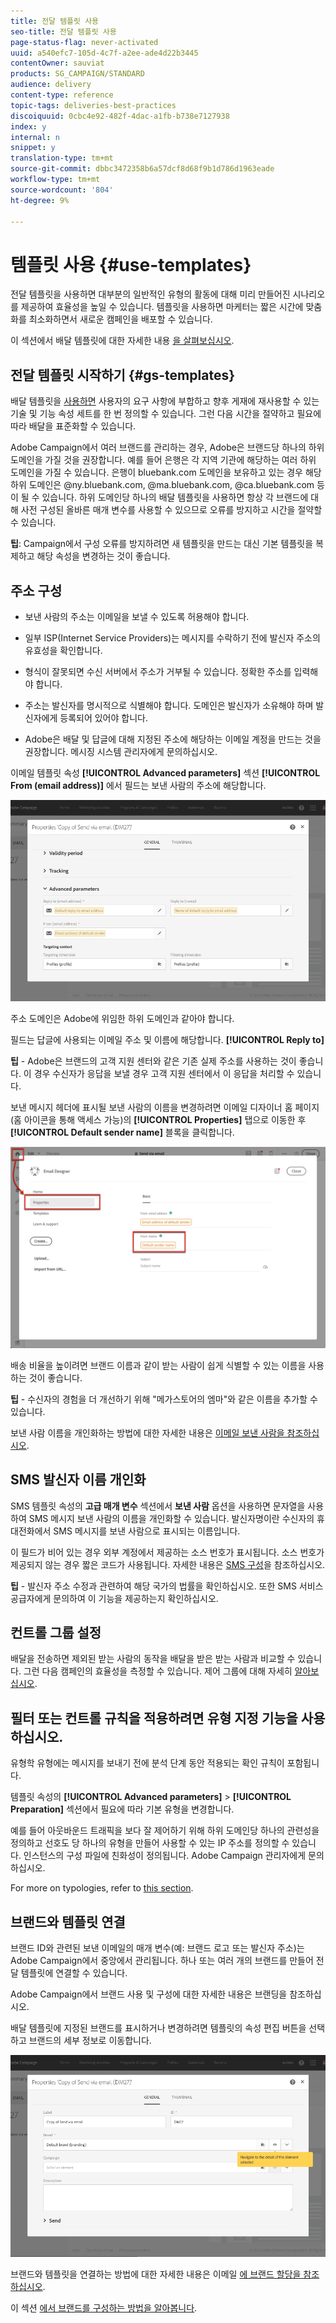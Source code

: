 ```yaml
---
title: 전달 템플릿 사용
seo-title: 전달 템플릿 사용
page-status-flag: never-activated
uuid: a540efc7-105d-4c7f-a2ee-ade4d22b3445
contentOwner: sauviat
products: SG_CAMPAIGN/STANDARD
audience: delivery
content-type: reference
topic-tags: deliveries-best-practices
discoiquuid: 0cbc4e92-482f-4dac-a1fb-b738e7127938
index: y
internal: n
snippet: y
translation-type: tm+mt
source-git-commit: dbbc3472358b6a57dcf8d68f9b1d786d1963eade
workflow-type: tm+mt
source-wordcount: '804'
ht-degree: 9%

---
```



# 템플릿 사용 {#use-templates}

전달 템플릿을 사용하면 대부분의 일반적인 유형의 활동에 대해 미리 만들어진 시나리오를 제공하여 효율성을 높일 수 있습니다. 템플릿을 사용하면 마케터는 짧은 시간에 맞춤화를 최소화하면서 새로운 캠페인을 배포할 수 있습니다.

이 섹션에서 배달 템플릿에 대한 자세한 내용 [을 살펴보십시오](../../start/using/marketing-activity-templates.md).

## 전달 템플릿 시작하기 {#gs-templates}

배달 템플릿을 [사용하면](../../start/using/marketing-activity-templates.md#creating-a-new-template) 사용자의 요구 사항에 부합하고 향후 게재에 재사용할 수 있는 기술 및 기능 속성 세트를 한 번 정의할 수 있습니다. 그런 다음 시간을 절약하고 필요에 따라 배달을 표준화할 수 있습니다.

Adobe Campaign에서 여러 브랜드를 관리하는 경우, Adobe은 브랜드당 하나의 하위 도메인을 가질 것을 권장합니다. 예를 들어 은행은 각 지역 기관에 해당하는 여러 하위 도메인을 가질 수 있습니다. 은행이 bluebank.com 도메인을 보유하고 있는 경우 해당 하위 도메인은 @ny.bluebank.com, @ma.bluebank.com, @ca.bluebank.com 등이 될 수 있습니다. 하위 도메인당 하나의 배달 템플릿을 사용하면 항상 각 브랜드에 대해 사전 구성된 올바른 매개 변수를 사용할 수 있으므로 오류를 방지하고 시간을 절약할 수 있습니다.

**팁**: Campaign에서 구성 오류를 방지하려면 새 템플릿을 만드는 대신 기본 템플릿을 복제하고 해당 속성을 변경하는 것이 좋습니다.

## 주소 구성

* 보낸 사람의 주소는 이메일을 보낼 수 있도록 허용해야 합니다.

* 일부 ISP(Internet Service Providers)는 메시지를 수락하기 전에 발신자 주소의 유효성을 확인합니다.

* 형식이 잘못되면 수신 서버에서 주소가 거부될 수 있습니다. 정확한 주소를 입력해야 합니다.

* 주소는 발신자를 명시적으로 식별해야 합니다. 도메인은 발신자가 소유해야 하며 발신자에게 등록되어 있어야 합니다.

* Adobe은 배달 및 답글에 대해 지정된 주소에 해당하는 이메일 계정을 만드는 것을 권장합니다. 메시징 시스템 관리자에게 문의하십시오.

이메일 템플릿 속성 **[!UICONTROL Advanced parameters]** 섹션 **[!UICONTROL From (email address)]** 에서 필드는 보낸 사람의 주소에 해당합니다.

![](assets/template-parameters.png)

주소 도메인은 Adobe에 위임한 하위 도메인과 같아야 합니다.

필드는 답글에 사용되는 이메일 주소 및 이름에 해당합니다. **[!UICONTROL Reply to]**

**팁** - Adobe은 브랜드의 고객 지원 센터와 같은 기존 실제 주소를 사용하는 것이 좋습니다. 이 경우 수신자가 응답을 보낼 경우 고객 지원 센터에서 이 응답을 처리할 수 있습니다.

보낸 메시지 헤더에 표시될 보낸 사람의 이름을 변경하려면 이메일 디자이너 홈 페이지(홈 아이콘을 통해 액세스 가능)의 **[!UICONTROL Properties]** 탭으로 이동한 후 **[!UICONTROL Default sender name]** 블록을 클릭합니다.

![](assets/template-content.png)

배송 비율을 높이려면 브랜드 이름과 같이 받는 사람이 쉽게 식별할 수 있는 이름을 사용하는 것이 좋습니다.

**팁** - 수신자의 경험을 더 개선하기 위해 &quot;메가스토어의 엠마&quot;와 같은 이름을 추가할 수 있습니다.

보낸 사람 이름을 개인화하는 방법에 대한 자세한 내용은 [이메일 보낸 사람을 참조하십시오](../../designing/using/subject-line.md#email-sender).

## SMS 발신자 이름 개인화

SMS 템플릿 속성의 **고급 매개 변수** 섹션에서 **보낸 사람** 옵션을 사용하면 문자열을 사용하여 SMS 메시지 보낸 사람의 이름을 개인화할 수 있습니다. 발신자명이란 수신자의 휴대전화에서 SMS 메시지를 보낸 사람으로 표시되는 이름입니다.

이 필드가 비어 있는 경우 외부 계정에서 제공하는 소스 번호가 표시됩니다. 소스 번호가 제공되지 않는 경우 짧은 코드가 사용됩니다. 자세한 내용은 [SMS 구성](../../administration/using/configuring-sms-channel.md)을 참조하십시오.

**팁** - 발신자 주소 수정과 관련하여 해당 국가의 법률을 확인하십시오. 또한 SMS 서비스 공급자에게 문의하여 이 기능을 제공하는지 확인하십시오.

## 컨트롤 그룹 설정

배달을 전송하면 제외된 받는 사람의 동작을 배달을 받은 받는 사람과 비교할 수 있습니다. 그런 다음 캠페인의 효율성을 측정할 수 있습니다. 제어 그룹에 대해 자세히 [알아보십시오](../../sending/using/control-group.md).

## 필터 또는 컨트롤 규칙을 적용하려면 유형 지정 기능을 사용하십시오.

유형학 유형에는 메시지를 보내기 전에 분석 단계 동안 적용되는 확인 규칙이 포함됩니다.

템플릿 속성의 **[!UICONTROL Advanced parameters]** > **[!UICONTROL Preparation]** 섹션에서 필요에 따라 기본 유형을 변경합니다.

예를 들어 아웃바운드 트래픽을 보다 잘 제어하기 위해 하위 도메인당 하나의 관련성을 정의하고 선호도 당 하나의 유형을 만들어 사용할 수 있는 IP 주소를 정의할 수 있습니다. 인스턴스의 구성 파일에 친화성이 정의됩니다. Adobe Campaign 관리자에게 문의하십시오.

For more on typologies, refer to [this section](../../sending/using/managing-typologies.md).

## 브랜드와 템플릿 연결

브랜드 ID와 관련된 보낸 이메일의 매개 변수(예: 브랜드 로고 또는 발신자 주소)는 Adobe Campaign에서 중앙에서 관리됩니다. 하나 또는 여러 개의 브랜드를 만들어 전달 템플릿에 연결할 수 있습니다.

Adobe Campaign에서 브랜드 사용 및 구성에 대한 자세한 내용은 브랜딩을 참조하십시오.

배달 템플릿에 지정된 브랜드를 표시하거나 변경하려면 템플릿의 속성 편집 버튼을 선택하고 브랜드의 세부 정보로 이동합니다.

![](assets/template-brand.png)

브랜드와 템플릿을 연결하는 방법에 대한 자세한 내용은 이메일 [에 브랜드 할당을 참조하십시오](../../administration/using/branding.md#assigning-a-brand-to-an-email).

이 섹션 [에서 브랜드를 구성하는 방법을 알아봅니다](../../administration/using/branding.md#creating-a-brand).
